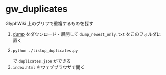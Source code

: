 gw_duplicates
=============

GlyphWiki 上のグリフで重複するものを探す

1. [dump](http://glyphwiki.org/dump.tar.gz) をダウンロード・展開して `dump_newest_only.txt` をこのフォルダに置く
2.  ```sh
    python ./listup_duplicates.py
    ```
    で `duplicates.json` ができる
3. `index.html` をウェブブラウザで開く
